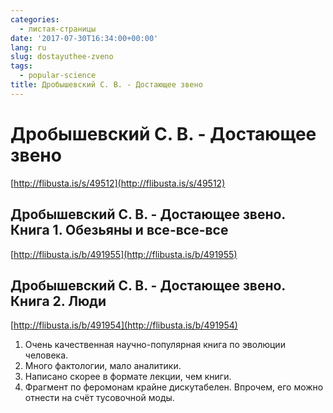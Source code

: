 ```yaml
---
categories:
  - листая-страницы
date: '2017-07-30T16:34:00+00:00'
lang: ru
slug: dostayuthee-zveno
tags:
  - popular-science
title: Дробышевский С. В. - Достающее звено
---
```



# Дробышевский С. В. - Достающее звено

[http://flibusta.is/s/49512](http://flibusta.is/s/49512)

<!--more-->

## Дробышевский С. В. - Достающее звено. Книга 1. Обезьяны и все-все-все

[http://flibusta.is/b/491955](http://flibusta.is/b/491955)

## Дробышевский С. В. - Достающее звено. Книга 2. Люди

[http://flibusta.is/b/491954](http://flibusta.is/b/491954)

1.  Очень качественная научно-популярная книга по эволюции человека.
2.  Много фактологии, мало аналитики.
3.  Написано скорее в формате лекции, чем книги.
4.  Фрагмент по феромонам крайне дискутабелен. Впрочем, его можно отнести на счёт тусовочной моды.
